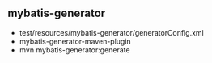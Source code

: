  ## mybatis-generator
 - test/resources/mybatis-generator/generatorConfig.xml
 - mybatis-generator-maven-plugin
 - mvn mybatis-generator:generate